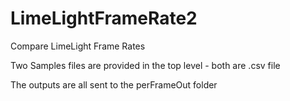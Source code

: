 # LimeLightFrameRate2
Compare LimeLight Frame Rates

Two Samples files are provided in the top level - both are .csv file

The outputs are all sent to the perFrameOut folder

